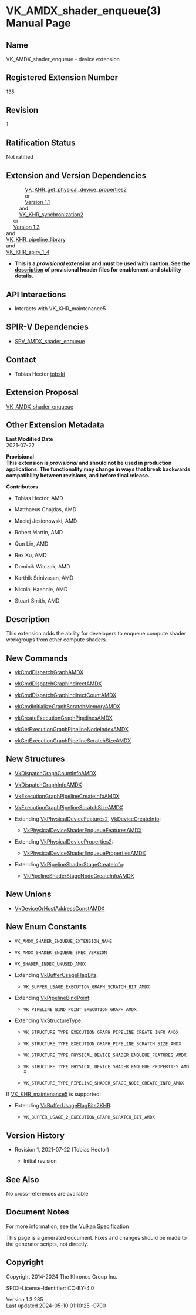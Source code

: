 # VK_AMDX_shader_enqueue(3) Manual Page

## Name

VK_AMDX_shader_enqueue - device extension



## <a href="#_registered_extension_number" class="anchor"></a>Registered Extension Number

135

## <a href="#_revision" class="anchor"></a>Revision

1

## <a href="#_ratification_status" class="anchor"></a>Ratification Status

Not ratified

## <a href="#_extension_and_version_dependencies" class="anchor"></a>Extension and Version Dependencies

            
[VK_KHR_get_physical_device_properties2](https://registry.khronos.org/vulkan/specs/1.3-extensions/man/html/VK_KHR_get_physical_device_properties2.html)  
             or  
             [Version 1.1](#versions-1.1)  
         and  
         [VK_KHR_synchronization2](https://registry.khronos.org/vulkan/specs/1.3-extensions/man/html/VK_KHR_synchronization2.html)  
     or  
     [Version 1.3](#versions-1.3)  
and  
[VK_KHR_pipeline_library](https://registry.khronos.org/vulkan/specs/1.3-extensions/man/html/VK_KHR_pipeline_library.html)  
and  
[VK_KHR_spirv_1_4](https://registry.khronos.org/vulkan/specs/1.3-extensions/man/html/VK_KHR_spirv_1_4.html)  

- **This is a *provisional* extension and **must** be used with caution.
  See the <a
  href="https://registry.khronos.org/vulkan/specs/1.3-extensions/html/vkspec.html#boilerplate-provisional-header"
  target="_blank" rel="noopener">description</a> of provisional header
  files for enablement and stability details.**

## <a href="#_api_interactions" class="anchor"></a>API Interactions

- Interacts with VK_KHR_maintenance5

## <a href="#_spir_v_dependencies" class="anchor"></a>SPIR-V Dependencies

- [SPV_AMDX_shader_enqueue](https://htmlpreview.github.io/?https://github.com/KhronosGroup/SPIRV-Registry/blob/main/extensions/AMDX/SPV_AMDX_shader_enqueue.html)

## <a href="#_contact" class="anchor"></a>Contact

- Tobias Hector <a
  href="https://github.com/KhronosGroup/Vulkan-Docs/issues/new?body=%5BVK_AMDX_shader_enqueue%5D%20@tobski%0A*Here%20describe%20the%20issue%20or%20question%20you%20have%20about%20the%20VK_AMDX_shader_enqueue%20extension*"
  target="_blank" rel="nofollow noopener"><em></em>tobski</a>

## <a href="#_extension_proposal" class="anchor"></a>Extension Proposal

[VK_AMDX_shader_enqueue](https://github.com/KhronosGroup/Vulkan-Docs/tree/main/proposals/VK_AMDX_shader_enqueue.adoc)

## <a href="#_other_extension_metadata" class="anchor"></a>Other Extension Metadata

**Last Modified Date**  
2021-07-22

**Provisional**  
**This extension is *provisional* and **should** not be used in
production applications. The functionality **may** change in ways that
break backwards compatibility between revisions, and before final
release.**

**Contributors**  
- Tobias Hector, AMD

- Matthaeus Chajdas, AMD

- Maciej Jesionowski, AMD

- Robert Martin, AMD

- Qun Lin, AMD

- Rex Xu, AMD

- Dominik Witczak, AMD

- Karthik Srinivasan, AMD

- Nicolai Haehnle, AMD

- Stuart Smith, AMD

## <a href="#_description" class="anchor"></a>Description

This extension adds the ability for developers to enqueue compute shader
workgroups from other compute shaders.

## <a href="#_new_commands" class="anchor"></a>New Commands

- [vkCmdDispatchGraphAMDX](https://registry.khronos.org/vulkan/specs/1.3-extensions/man/html/vkCmdDispatchGraphAMDX.html)

- [vkCmdDispatchGraphIndirectAMDX](https://registry.khronos.org/vulkan/specs/1.3-extensions/man/html/vkCmdDispatchGraphIndirectAMDX.html)

- [vkCmdDispatchGraphIndirectCountAMDX](https://registry.khronos.org/vulkan/specs/1.3-extensions/man/html/vkCmdDispatchGraphIndirectCountAMDX.html)

- [vkCmdInitializeGraphScratchMemoryAMDX](https://registry.khronos.org/vulkan/specs/1.3-extensions/man/html/vkCmdInitializeGraphScratchMemoryAMDX.html)

- [vkCreateExecutionGraphPipelinesAMDX](https://registry.khronos.org/vulkan/specs/1.3-extensions/man/html/vkCreateExecutionGraphPipelinesAMDX.html)

- [vkGetExecutionGraphPipelineNodeIndexAMDX](https://registry.khronos.org/vulkan/specs/1.3-extensions/man/html/vkGetExecutionGraphPipelineNodeIndexAMDX.html)

- [vkGetExecutionGraphPipelineScratchSizeAMDX](https://registry.khronos.org/vulkan/specs/1.3-extensions/man/html/vkGetExecutionGraphPipelineScratchSizeAMDX.html)

## <a href="#_new_structures" class="anchor"></a>New Structures

- [VkDispatchGraphCountInfoAMDX](https://registry.khronos.org/vulkan/specs/1.3-extensions/man/html/VkDispatchGraphCountInfoAMDX.html)

- [VkDispatchGraphInfoAMDX](https://registry.khronos.org/vulkan/specs/1.3-extensions/man/html/VkDispatchGraphInfoAMDX.html)

- [VkExecutionGraphPipelineCreateInfoAMDX](https://registry.khronos.org/vulkan/specs/1.3-extensions/man/html/VkExecutionGraphPipelineCreateInfoAMDX.html)

- [VkExecutionGraphPipelineScratchSizeAMDX](https://registry.khronos.org/vulkan/specs/1.3-extensions/man/html/VkExecutionGraphPipelineScratchSizeAMDX.html)

- Extending [VkPhysicalDeviceFeatures2](https://registry.khronos.org/vulkan/specs/1.3-extensions/man/html/VkPhysicalDeviceFeatures2.html),
  [VkDeviceCreateInfo](https://registry.khronos.org/vulkan/specs/1.3-extensions/man/html/VkDeviceCreateInfo.html):

  - [VkPhysicalDeviceShaderEnqueueFeaturesAMDX](https://registry.khronos.org/vulkan/specs/1.3-extensions/man/html/VkPhysicalDeviceShaderEnqueueFeaturesAMDX.html)

- Extending
  [VkPhysicalDeviceProperties2](https://registry.khronos.org/vulkan/specs/1.3-extensions/man/html/VkPhysicalDeviceProperties2.html):

  - [VkPhysicalDeviceShaderEnqueuePropertiesAMDX](https://registry.khronos.org/vulkan/specs/1.3-extensions/man/html/VkPhysicalDeviceShaderEnqueuePropertiesAMDX.html)

- Extending
  [VkPipelineShaderStageCreateInfo](https://registry.khronos.org/vulkan/specs/1.3-extensions/man/html/VkPipelineShaderStageCreateInfo.html):

  - [VkPipelineShaderStageNodeCreateInfoAMDX](https://registry.khronos.org/vulkan/specs/1.3-extensions/man/html/VkPipelineShaderStageNodeCreateInfoAMDX.html)

## <a href="#_new_unions" class="anchor"></a>New Unions

- [VkDeviceOrHostAddressConstAMDX](https://registry.khronos.org/vulkan/specs/1.3-extensions/man/html/VkDeviceOrHostAddressConstAMDX.html)

## <a href="#_new_enum_constants" class="anchor"></a>New Enum Constants

- `VK_AMDX_SHADER_ENQUEUE_EXTENSION_NAME`

- `VK_AMDX_SHADER_ENQUEUE_SPEC_VERSION`

- `VK_SHADER_INDEX_UNUSED_AMDX`

- Extending [VkBufferUsageFlagBits](https://registry.khronos.org/vulkan/specs/1.3-extensions/man/html/VkBufferUsageFlagBits.html):

  - `VK_BUFFER_USAGE_EXECUTION_GRAPH_SCRATCH_BIT_AMDX`

- Extending [VkPipelineBindPoint](https://registry.khronos.org/vulkan/specs/1.3-extensions/man/html/VkPipelineBindPoint.html):

  - `VK_PIPELINE_BIND_POINT_EXECUTION_GRAPH_AMDX`

- Extending [VkStructureType](https://registry.khronos.org/vulkan/specs/1.3-extensions/man/html/VkStructureType.html):

  - `VK_STRUCTURE_TYPE_EXECUTION_GRAPH_PIPELINE_CREATE_INFO_AMDX`

  - `VK_STRUCTURE_TYPE_EXECUTION_GRAPH_PIPELINE_SCRATCH_SIZE_AMDX`

  - `VK_STRUCTURE_TYPE_PHYSICAL_DEVICE_SHADER_ENQUEUE_FEATURES_AMDX`

  - `VK_STRUCTURE_TYPE_PHYSICAL_DEVICE_SHADER_ENQUEUE_PROPERTIES_AMDX`

  - `VK_STRUCTURE_TYPE_PIPELINE_SHADER_STAGE_NODE_CREATE_INFO_AMDX`

If [VK_KHR_maintenance5](https://registry.khronos.org/vulkan/specs/1.3-extensions/man/html/VK_KHR_maintenance5.html) is supported:

- Extending [VkBufferUsageFlagBits2KHR](https://registry.khronos.org/vulkan/specs/1.3-extensions/man/html/VkBufferUsageFlagBits2KHR.html):

  - `VK_BUFFER_USAGE_2_EXECUTION_GRAPH_SCRATCH_BIT_AMDX`

## <a href="#_version_history" class="anchor"></a>Version History

- Revision 1, 2021-07-22 (Tobias Hector)

  - Initial revision

## <a href="#_see_also" class="anchor"></a>See Also

No cross-references are available

## <a href="#_document_notes" class="anchor"></a>Document Notes

For more information, see the <a
href="https://registry.khronos.org/vulkan/specs/1.3-extensions/html/vkspec.html#VK_AMDX_shader_enqueue"
target="_blank" rel="noopener">Vulkan Specification</a>

This page is a generated document. Fixes and changes should be made to
the generator scripts, not directly.

## <a href="#_copyright" class="anchor"></a>Copyright

Copyright 2014-2024 The Khronos Group Inc.

SPDX-License-Identifier: CC-BY-4.0

Version 1.3.285  
Last updated 2024-05-10 01:10:25 -0700
